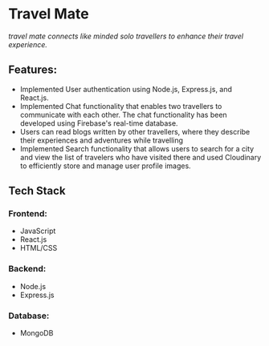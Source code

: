 <h1>Travel Mate</h1>
<i>travel mate connects like minded solo travellers to enhance their travel experience.</i>
<h2>Features:</h2>
<ul>
  <li>Implemented User authentication using Node.js, Express.js, and React.js.</li>
  <li>Implemented Chat functionality that enables two travellers to communicate with each other. The chat
functionality has been developed using Firebase's real-time database.
</li>
  <li>Users can read blogs written by other travellers, where they describe their experiences and adventures
while travelling</li>
  <li>Implemented Search functionality that allows users to search for a city and view the list of travelers who
have visited there and used Cloudinary to efficiently store and manage user profile images.</li>
</ul>
<h2>Tech Stack</h2>
<h3>Frontend: </h3>
<ul>
  <li>JavaScript</li>
  <li>React.js</li>
  <li>HTML/CSS</li>
</ul>
<h3>Backend: </h3>
<ul>
  <li>Node.js</li>
  <li>Express.js</li>
</ul>
<h3>Database: </h3>
<ul>
  <li>MongoDB</li>
</ul>
